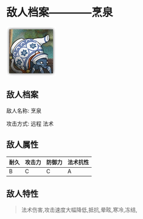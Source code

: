 # 敌人档案————烹泉

![烹泉](./eneIcons/烹泉.png)

## 敌人档案

敌人名称: 烹泉

攻击方式: 远程 法术

## 敌人属性

| 耐久      | 攻击力  | 防御力 | 法术抗性 |
|---------|------|-----|------|
| B | C | C | A |

## 敌人特性
> 法术伤害,攻击速度大幅降低,抵抗,晕眩,寒冷,冻结,
